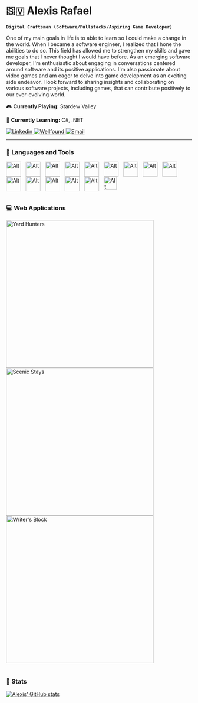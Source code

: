 # 🇸🇻 Alexis Rafael

**`Digital Craftsman (Software/Fullstacks/Aspiring Game Developer)`**

One of my main goals in life is to able to learn so I could make a change in the world. When I became a software engineer, I realized that I hone the abilities to do so. This field has allowed me to strengthen my skills and gave me goals that I never thought I would have before. As an emerging software developer, I'm enthusiastic about engaging in conversations centered around software and its positive applications. I'm also passionate about video games and am eager to delve into game development as an exciting side endeavor. I look forward to sharing insights and collaborating on various software projects, including games, that can contribute positively to our ever-evolving world.

🎮 **Currently Playing:** Stardew Valley

🧠 **Currently Learning:** C#, .NET

<p align='left'>
  <a href='https://www.linkedin.com/in/alexis-rafael-319092275/'>
    <img alt='Linkedin' src='https://custom-icon-badges.demolab.com/badge/Linkedin-blue.svg?logo=linkedin'/>
  </a>
  <a href='https://wellfound.com/u/alexis-rafael'>
    <img alt='Wellfound' src='https://custom-icon-badges.demolab.com/badge/Wellfound(AngelList)-red.svg?logo=angellist'/>
  </a>
  <a href='mailto:rafael.alex1398@gmail.com?subject=Hello'>
    <img alt='Email' src='https://custom-icon-badges.demolab.com/badge/Email_Me-purple.svg?logo=gmail&color=white'/>
  </a>
  
</p>

---

### 🧰 Languages and Tools

<img align='left' alt='Alt' width='40px' style='padding-right:10px;' src="https://cdn.jsdelivr.net/gh/devicons/devicon/icons/javascript/javascript-plain.svg" />
<img align='left' alt='Alt' width='40px' style='padding-right:10px;' src="https://cdn.jsdelivr.net/gh/devicons/devicon/icons/nodejs/nodejs-original.svg" />
<img align='left' alt='Alt' width='40px' style='padding-right:10px;' src="https://cdn.jsdelivr.net/gh/devicons/devicon/icons/sequelize/sequelize-original.svg" />
<img align='left' alt='Alt' width='40px' style='padding-right:10px;' src="https://cdn.jsdelivr.net/gh/devicons/devicon/icons/react/react-original.svg" />
<img align='left' alt='Alt' width='40px' style='padding-right:10px;' src="https://cdn.jsdelivr.net/gh/devicons/devicon/icons/html5/html5-original.svg" />
<img align='left' alt='Alt' width='40px' style='padding-right:10px;' src="https://cdn.jsdelivr.net/gh/devicons/devicon/icons/css3/css3-original.svg" />
<img align='left' alt='Alt' width='40px' style='padding-right:10px;' src="https://cdn.jsdelivr.net/gh/devicons/devicon/icons/python/python-original.svg" />
<img align='left' alt='Alt' width='40px' style='padding-right:10px;' src="https://cdn.jsdelivr.net/gh/devicons/devicon/icons/flask/flask-original.svg" />
<img align='left' alt='Alt' width='40px' style='padding-right:10px;' src="https://cdn.jsdelivr.net/gh/devicons/devicon/icons/sqlalchemy/sqlalchemy-original-wordmark.svg" />
<img align='left' alt='Alt' width='40px' style='padding-right:10px;' src="https://cdn.jsdelivr.net/gh/devicons/devicon/icons/git/git-original.svg" />
<img align='left' alt='Alt' width='40px' style='padding-right:10px;' src="https://cdn.jsdelivr.net/gh/devicons/devicon/icons/github/github-original.svg" />
<img align='left' alt='Alt' width='40px' style='padding-right:10px;' src="https://cdn.jsdelivr.net/gh/devicons/devicon/icons/sqlite/sqlite-original.svg" />
<img align='left' alt='Alt' width='40px' style='padding-right:10px;' src="https://cdn.jsdelivr.net/gh/devicons/devicon/icons/postgresql/postgresql-original.svg" />
<img align='left' alt='Alt' width='40px' style='padding-right:10px;' src="https://cdn.jsdelivr.net/gh/devicons/devicon/icons/amazonwebservices/amazonwebservices-plain-wordmark.svg" />
<img alt='Alt' width='35px' style='padding-right:10px;' src="https://cdn.jsdelivr.net/gh/devicons/devicon/icons/cplusplus/cplusplus-original.svg" />
<br />

#

### 💻 Web Applications
  <p align='left'>
    <a href='https://yard-hunters.onrender.com/'>
      <img alt='Yard Hunters' width='400px' src='https://scenic-stays.s3.us-west-1.amazonaws.com/public/Screenshot+2023-08-10+at+7.49.49+PM.png' />
    </a>
    <a href='https://scenic-stays.onrender.com/'>
      <img alt='Scenic Stays' width='400px' src='https://scenic-stays.s3.us-west-1.amazonaws.com/public/Screenshot+2023-08-10+at+8.33.18+PM.png' />
    </a>
    <a href='https://writers-block-gx68.onrender.com/'>
      <img alt="Writer's Block" width='400px' src='https://scenic-stays.s3.us-west-1.amazonaws.com/public/Screenshot+2023-08-10+at+8.34.42+PM.png' />
    </a>
</p>

#

### 👾 Stats

[![Alexis' GitHub stats](https://github-readme-stats.vercel.app/api?username=alex-rafael-13&theme=nightowl&show_icons=true)]([https://github.com/anuraghazra/github-readme-stats](https://github.com/alex-rafael-13?tab=repositories)https://github.com/alex-rafael-13?tab=repositories)


          
          
